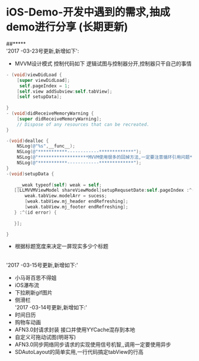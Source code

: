 # iOS-Demo-开发中遇到的需求,抽成demo进行分享 (长期更新)
##*****  <br> '2017 -03-23号更新,新增如下': </br>
* MVVM设计模式 控制代码如下 逻辑试图与控制器分开,控制器只干自己的事情
```Objective-C
- (void)viewDidLoad {
    [super viewDidLoad];
     self.pageIndex = 1;
    [self.view addSubview:self.tabView];
    [self setupData];
   
}
- (void)didReceiveMemoryWarning {
    [super didReceiveMemoryWarning];
    // Dispose of any resources that can be recreated.
}

-(void)dealloc {
    NSLog(@"%s",__func__);
    NSLog(@"***********------------*************");
    NSLog(@"*******************MVVM使用很多的回掉方法,一定要注意循环引用问题*********************");
    NSLog(@"***********------------*************");
}
-(void)setupData {
    
    __weak typeof(self) weak = self;
   [[LLMVVMViewModel shareViewModel]setupRequsetDate:self.pageIndex :^(id sucess) {
       weak.tabView.modelArr = sucess;
       [weak.tabView.mj_header endRefreshing];
       [weak.tabView.mj_footer endRefreshing];
   } :^(id error) {
       
   }];

}
```
* 根据标题宽度来决定一屏现实多少个标题

 <br> '2017 -03-15号更新,新增如下:' </br>
* 小马哥百思不得姐
* iOS瀑布流
* 下拉刷新gif图片
* 侧滑栏
 <br>  '2017 -03-14号更新,新增如下:' </br>
* 时间日历
* 购物车动画
* AFN3.0封请求封装 接口并使用YYCache混存到本地
* 自定义可拖动试图(明哥写)
* AFN3.0同步网络同步请求的实现使用信号机智,,调用一定要使用异步
* SDAutoLayout的简单实用,一行代码搞定tabView的行高
